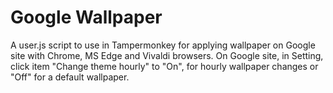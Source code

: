 # Google Wallpaper
A user.js script to use in Tampermonkey for applying wallpaper on Google site with Chrome, MS Edge and Vivaldi browsers.
On Google site, in Setting, click item "Change theme hourly" to "On", for hourly wallpaper changes or "Off" for a default wallpaper.


